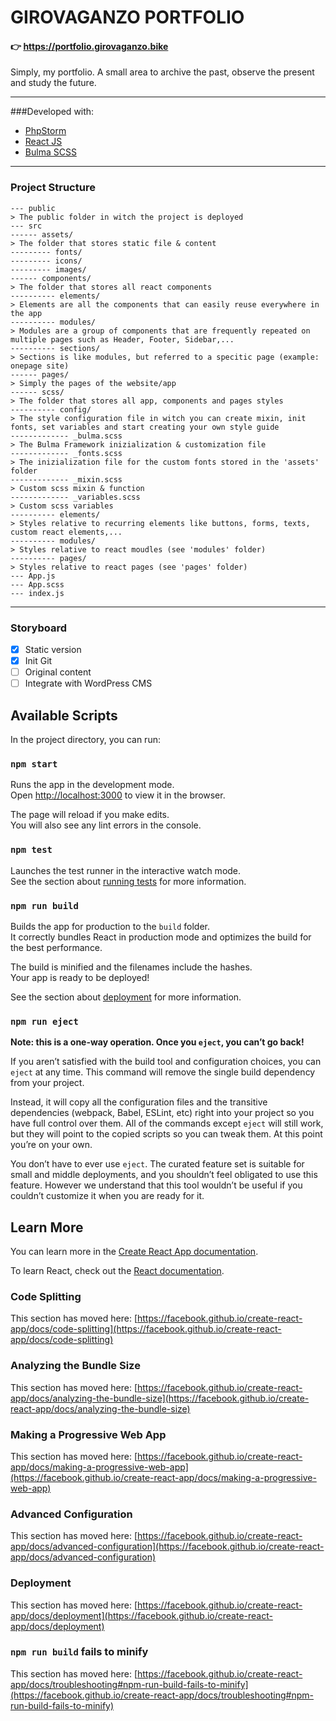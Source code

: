 # GIROVAGANZO PORTFOLIO
#### 👉 https://portfolio.girovaganzo.bike

Simply, my portfolio. A small area to archive the past, observe the present and study the future. <br>

---

###Developed with:
- [PhpStorm](https://www.jetbrains.com/phpstorm/)
- [React JS](https://reactjs.org/)
- [Bulma SCSS](https://bulma.io)

---

### Project Structure

```
--- public
> The public folder in witch the project is deployed
--- src
------ assets/
> The folder that stores static file & content
--------- fonts/
--------- icons/
--------- images/
------ components/
> The folder that stores all react components
---------- elements/
> Elements are all the components that can easily reuse everywhere in the app
---------- modules/
> Modules are a group of components that are frequently repeated on multiple pages such as Header, Footer, Sidebar,...
---------- sections/
> Sections is like modules, but referred to a specitic page (example: onepage site)
------ pages/
> Simply the pages of the website/app
------ scss/
> The folder that stores all app, components and pages styles
---------- config/
> The style configuration file in witch you can create mixin, init fonts, set variables and start creating your own style guide
------------- _bulma.scss
> The Bulma Framework inizialization & customization file
------------- _fonts.scss
> The inizialization file for the custom fonts stored in the 'assets' folder
------------- _mixin.scss
> Custom scss mixin & function
------------- _variables.scss
> Custom scss variables  
---------- elements/
> Styles relative to recurring elements like buttons, forms, texts, custom react elements,... 
---------- modules/
> Styles relative to react moudles (see 'modules' folder)
---------- pages/
> Styles relative to react pages (see 'pages' folder)
--- App.js
--- App.scss
--- index.js
```

---

### Storyboard

- [x] Static version
- [x] Init Git
- [ ] Original content
- [ ] Integrate with WordPress CMS

## Available Scripts

In the project directory, you can run:

### `npm start`

Runs the app in the development mode.\
Open [http://localhost:3000](http://localhost:3000) to view it in the browser.

The page will reload if you make edits.\
You will also see any lint errors in the console.

### `npm test`

Launches the test runner in the interactive watch mode.\
See the section about [running tests](https://facebook.github.io/create-react-app/docs/running-tests) for more information.

### `npm run build`

Builds the app for production to the `build` folder.\
It correctly bundles React in production mode and optimizes the build for the best performance.

The build is minified and the filenames include the hashes.\
Your app is ready to be deployed!

See the section about [deployment](https://facebook.github.io/create-react-app/docs/deployment) for more information.

### `npm run eject`

**Note: this is a one-way operation. Once you `eject`, you can’t go back!**

If you aren’t satisfied with the build tool and configuration choices, you can `eject` at any time. This command will remove the single build dependency from your project.

Instead, it will copy all the configuration files and the transitive dependencies (webpack, Babel, ESLint, etc) right into your project so you have full control over them. All of the commands except `eject` will still work, but they will point to the copied scripts so you can tweak them. At this point you’re on your own.

You don’t have to ever use `eject`. The curated feature set is suitable for small and middle deployments, and you shouldn’t feel obligated to use this feature. However we understand that this tool wouldn’t be useful if you couldn’t customize it when you are ready for it.

## Learn More

You can learn more in the [Create React App documentation](https://facebook.github.io/create-react-app/docs/getting-started).

To learn React, check out the [React documentation](https://reactjs.org/).

### Code Splitting

This section has moved here: [https://facebook.github.io/create-react-app/docs/code-splitting](https://facebook.github.io/create-react-app/docs/code-splitting)

### Analyzing the Bundle Size

This section has moved here: [https://facebook.github.io/create-react-app/docs/analyzing-the-bundle-size](https://facebook.github.io/create-react-app/docs/analyzing-the-bundle-size)

### Making a Progressive Web App

This section has moved here: [https://facebook.github.io/create-react-app/docs/making-a-progressive-web-app](https://facebook.github.io/create-react-app/docs/making-a-progressive-web-app)

### Advanced Configuration

This section has moved here: [https://facebook.github.io/create-react-app/docs/advanced-configuration](https://facebook.github.io/create-react-app/docs/advanced-configuration)

### Deployment

This section has moved here: [https://facebook.github.io/create-react-app/docs/deployment](https://facebook.github.io/create-react-app/docs/deployment)

### `npm run build` fails to minify

This section has moved here: [https://facebook.github.io/create-react-app/docs/troubleshooting#npm-run-build-fails-to-minify](https://facebook.github.io/create-react-app/docs/troubleshooting#npm-run-build-fails-to-minify)
